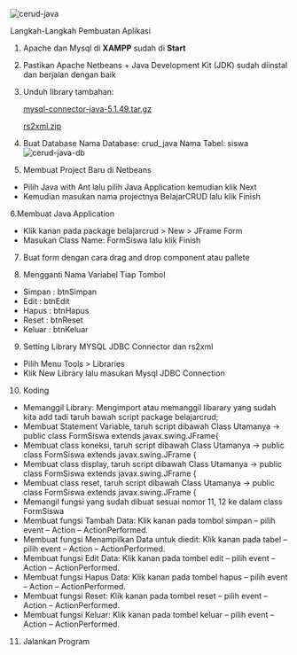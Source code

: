 ![cerud-java](https://user-images.githubusercontent.com/59429191/183224563-e8f30546-cf6d-48d1-a968-eb405e4bf812.png)

Langkah-Langkah Pembuatan Aplikasi

1. Apache dan Mysql di **XAMPP** sudah di **Start**
2. Pastikan Apache Netbeans + Java Development Kit (JDK) sudah diinstal dan berjalan dengan baik
3. Unduh library tambahan:
    
    [mysql-connector-java-5.1.49.tar.gz](https://s3-us-west-2.amazonaws.com/secure.notion-static.com/a9479400-5368-44d1-bdad-2cc3a153f239/mysql-connector-java-5.1.49.tar.gz)
    
    [rs2xml.zip](https://s3-us-west-2.amazonaws.com/secure.notion-static.com/c609e515-6c0a-4789-a53b-4fd4ab33a0ec/rs2xml.zip)
    
4. Buat Database
Nama Database: crud_java
Nama Tabel: siswa
![cerud-java-db](https://user-images.githubusercontent.com/59429191/183224657-c339680e-c774-4caf-b29a-91ae88607dff.png)

5. Membuat Project Baru di Netbeans
- Pilih Java with Ant lalu pilih Java Application kemudian klik Next
- Kemudian masukan nama projectnya BelajarCRUD lalu klik Finish

6.Membuat Java Application
- Klik kanan pada package belajarcrud > New > JFrame Form
- Masukan Class Name: FormSiswa lalu klik Finish

7. Buat form dengan cara drag and drop component atau pallete

8. Mengganti Nama Variabel Tiap Tombol
- Simpan : btnSimpan
- Edit : btnEdit
- Hapus : btnHapus
- Reset : btnReset
- Keluar : btnKeluar

9. Setting Library MYSQL JDBC Connector dan rs2xml 
- Pilih Menu Tools > Libraries
- Klik New Library lalu masukan Mysql JDBC Connection

10. Koding
- Memanggil Library: Mengimport atau memanggil libarary yang sudah kita add tadi taruh bawah script package belajarcrud;
- Membuat Statement Variable, taruh script dibawah Class Utamanya → public class FormSiswa extends javax.swing.JFrame{
- Membuat class koneksi, taruh script dibawah Class Utamanya → public class FormSiswa extends javax.swing.JFrame {
- Membuat class display, taruh script dibawah Class Utamanya → public class FormSiswa extends javax.swing.JFrame {
- Membuat class reset, taruh script dibawah Class Utamanya → public class FormSiswa extends javax.swing.JFrame {
- Memangil fungsi yang sudah dibuat sesuai nomor 11, 12 ke dalam class FormSiswa
- Membuat fungsi Tambah Data: Klik kanan pada tombol simpan – pilih event – Action – ActionPerformed.
- Membuat fungsi Menampilkan Data untuk diedit: Klik kanan pada tabel – pilih event – Action – ActionPerformed.
- Membuat fungsi Edit Data: Klik kanan pada tombel edit – pilih event – Action – ActionPerformed.
- Membuat fungsi Hapus Data: Klik kanan pada tombel hapus – pilih event – Action – ActionPerformed.
- Membuat fungsi Reset: Klik kanan pada tombel reset – pilih event – Action – ActionPerformed.
- Membuat fungsi Keluar: Klik kanan pada tombel keluar – pilih event – Action – ActionPerformed.

11. Jalankan Program
